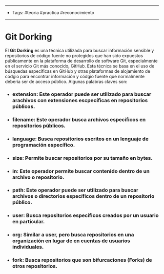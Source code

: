 -----
- Tags: #teoria #practica #reconocimiento 
-----
# Git Dorking 
El **Git Dorking** es una técnica utilizada para buscar información sensible y repositorios de código fuente no protegidos que han sido expuestos públicamente en la plataforma de desarrollo de software Git, especialmente en el servicio Git más conocido, GitHub. Esta técnica se basa en el uso de búsquedas específicas en GitHub y otras plataformas de alojamiento de códgio para encontrar información y códgio fuente que normalmente debería ser de acceso público.
Algunas palabras claves son:
- ### **extension**: Este operador puede ser utilizado para buscar arachivos con extensiones escpecíficas en repositorios públicos.
- ### **filename**: Este operador busca archivos específicos en repositorios públicos.
- ### **language**: Busca repositorios escritos en un lenguaje de programación específico.
- ### **size**: Permite buscar repositorios por su tamaño en bytes.
- ### **in**: Este operador permite buscar contenido dentro de un archivo o repositorio.
- ### **path**: Este operador puede ser utilizado para buscar archivos o directorios específicos dentro de un repositorio público.
- ### **user**: Busca repositorios específicos creados por un usuario en particular.
- ### **org**: Similar a **user**, pero busca repositorios en una organización en lugar de en cuentas de usuarios individuales.
- ### **fork**: Busca repositorios que son bifurcaciones (Forks) de otros repositorios.